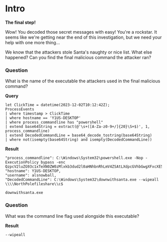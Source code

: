 <h1>Intro</h1>

**The final step!**

Wow! You decoded those secret messages with easy! You're a rockstar. It seems like we're getting near the end of this investigation, but we need your help with one more thing...

We know that the attackers stole Santa's naughty or nice list. What else happened? Can you find the final malicious command the attacker ran?

<h3>Question</h3> 
What is the name of the executable the attackers used in the final malicious command?

**Query**

```
let ClickTime = datetime(2023-12-02T10:12:42Z);
ProcessEvents
| where timestamp > ClickTime
| where hostname == 'Y1US-DESKTOP'
| where process_commandline has "powershell"
| extend base64String = extract(@'\s+([A-Za-z0-9+/]{20}\S+$)', 1, process_commandline)
| extend DecodedCommandLine = base64_decode_tostring(base64String)
| where not(isempty(base64String) and isempty(DecodedCommandLine))
```

**Result**

```"timestamp": 2023-12-25T10:44:27Z,
"process_commandline": C:\Windows\System32\powershell.exe -Nop -ExecutionPolicy bypass -enc QzpcV2luZG93c1xTeXN0ZW0zMlxkb3dud2l0aHNhbnRhLmV4ZSAtLXdpcGVhbGwgXFxcXE5vcnRoUG9sZWZpbGVzaGFyZVxcYyQ=,
"hostname": Y1US-DESKTOP,
"username": alsnowball,
"DecodedCommandLine": C:\Windows\System32\downwithsanta.exe --wipeall \\\\NorthPolefileshare\\c$
```
`downwithsanta.exe`

<h3>Question</h3> 
What was the command line flag used alongside this executable?


**Result**

`--wipeall`
